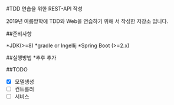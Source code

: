 #TDD 연습을 위한 REST-API 작성

2019년 여름방학에 TDD와 Web을 연습하기 위해 서 작성한 저장소 입니다.

##준비사항

*JDK(>=8)
*gradle or Ingellij
*Spring Boot (>=2.x)

##실행방법
*추후 추가

##TODO
- [X] 모델생성
- [ ] 컨트롤러
- [ ] 서비스
